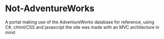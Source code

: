 # Not-AdventureWorks

A portal making use of the AdventureWorks database for reference, 
using C#, chtml/CSS and javascript
the site was made with an MVC architecture in mind
